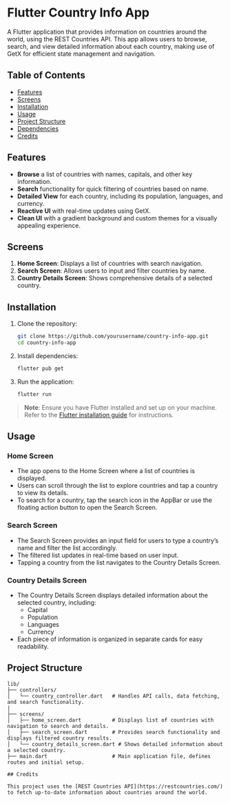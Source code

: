 # Flutter Country Info App

A Flutter application that provides information on countries around the world, using the REST Countries API. This app allows users to browse, search, and view detailed information about each country, making use of GetX for efficient state management and navigation.

## Table of Contents
- [Features](#features)
- [Screens](#screens)
- [Installation](#installation)
- [Usage](#usage)
- [Project Structure](#project-structure)
- [Dependencies](#dependencies)
- [Credits](#credits)

## Features
- **Browse** a list of countries with names, capitals, and other key information.
- **Search** functionality for quick filtering of countries based on name.
- **Detailed View** for each country, including its population, languages, and currency.
- **Reactive UI** with real-time updates using GetX.
- **Clean UI** with a gradient background and custom themes for a visually appealing experience.

## Screens
1. **Home Screen**: Displays a list of countries with search navigation.
2. **Search Screen**: Allows users to input and filter countries by name.
3. **Country Details Screen**: Shows comprehensive details of a selected country.

## Installation

1. Clone the repository:
    ```bash
    git clone https://github.com/yourusername/country-info-app.git
    cd country-info-app
    ```

2. Install dependencies:
    ```bash
    flutter pub get
    ```

3. Run the application:
    ```bash
    flutter run
    ```

> **Note**: Ensure you have Flutter installed and set up on your machine. Refer to the [Flutter installation guide](https://flutter.dev/docs/get-started/install) for instructions.

## Usage

### Home Screen
- The app opens to the Home Screen where a list of countries is displayed.
- Users can scroll through the list to explore countries and tap a country to view its details.
- To search for a country, tap the search icon in the AppBar or use the floating action button to open the Search Screen.

### Search Screen
- The Search Screen provides an input field for users to type a country’s name and filter the list accordingly.
- The filtered list updates in real-time based on user input.
- Tapping a country from the list navigates to the Country Details Screen.

### Country Details Screen
- The Country Details Screen displays detailed information about the selected country, including:
  - Capital
  - Population
  - Languages
  - Currency
- Each piece of information is organized in separate cards for easy readability.

## Project Structure

```plaintext
lib/
├── controllers/
│   └── country_controller.dart   # Handles API calls, data fetching, and search functionality.
|
├── screens/
│   ├── home_screen.dart          # Displays list of countries with navigation to search and details.
│   ├── search_screen.dart        # Provides search functionality and displays filtered country results.
│   └── country_details_screen.dart # Shows detailed information about a selected country.
├── main.dart                     # Main application file, defines routes and initial setup.

## Credits

This project uses the [REST Countries API](https://restcountries.com/) to fetch up-to-date information about countries around the world.
